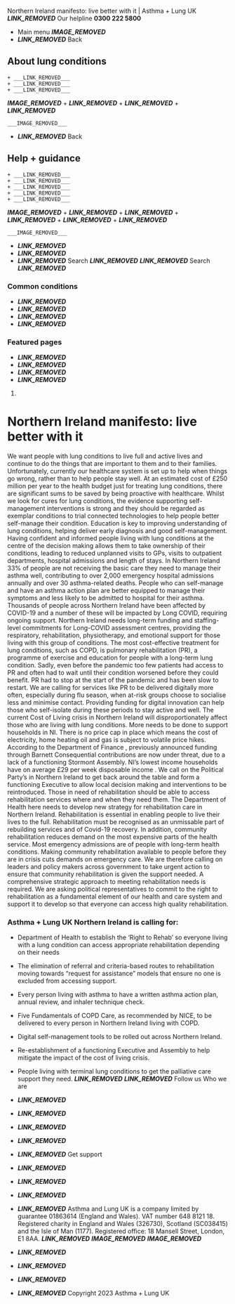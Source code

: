 
Northern Ireland manifesto: live better with it | Asthma + Lung UK
 ___LINK_REMOVED___
 Our helpline **0300 222 5800**
* Main menu
___IMAGE_REMOVED___
* ___LINK_REMOVED___
 Back
 
## About lung conditions
	+ ___LINK_REMOVED___
	+ ___LINK_REMOVED___
	+ ___LINK_REMOVED___
___IMAGE_REMOVED___
	+ ___LINK_REMOVED___
	+ ___LINK_REMOVED___
	+ ___LINK_REMOVED___
	
	
	___IMAGE_REMOVED___
* ___LINK_REMOVED___
 Back
 
## Help + guidance
	+ ___LINK_REMOVED___
	+ ___LINK_REMOVED___
	+ ___LINK_REMOVED___
	+ ___LINK_REMOVED___
	+ ___LINK_REMOVED___
___IMAGE_REMOVED___
	+ ___LINK_REMOVED___
	+ ___LINK_REMOVED___
	+ ___LINK_REMOVED___
	+ ___LINK_REMOVED___
	+ ___LINK_REMOVED___
	
	
	___IMAGE_REMOVED___
* ___LINK_REMOVED___
* ___LINK_REMOVED___
* ___LINK_REMOVED___
Search
___LINK_REMOVED___ 
 ___LINK_REMOVED___
Search
___LINK_REMOVED___
### Common conditions
* ___LINK_REMOVED___
* ___LINK_REMOVED___
* ___LINK_REMOVED___
* ___LINK_REMOVED___
### Featured pages
* ___LINK_REMOVED___
* ___LINK_REMOVED___
* ___LINK_REMOVED___
* ___LINK_REMOVED___
1. 
# Northern Ireland manifesto: live better with it
We want people with lung conditions to live full and active lives and continue to do the things that are important to them and to their families.
Unfortunately, currently our healthcare system is set up to help when things go wrong, rather than to help people stay well. At an estimated cost of £250 million per year to the health budget just for treating lung conditions, there are significant sums to be saved by being proactive with healthcare. Whilst we look for cures for lung conditions, the evidence supporting self-management interventions is strong and they should be regarded as exemplar conditions to trial connected technologies to help people better self-manage their condition.
Education is key to improving understanding of lung conditions, helping deliver early diagnosis and good self-management. Having confident and informed people living with lung conditions at the centre of the decision making allows them to take ownership of their conditions, leading to reduced unplanned visits to GPs, visits to outpatient departments, hospital admissions and length of stays.
In Northern Ireland 33% of people are not receiving the basic care they need to manage their asthma well, contributing to over 2,000 emergency hospital admissions annually and over 30 asthma-related deaths. People who can self-manage and have an asthma action plan are better equipped to manage their symptoms and less likely to be admitted to hospital for their asthma.
Thousands of people across Northern Ireland have been affected by COVID-19 and a number of these will be impacted by Long COVID, requiring ongoing support. Northern Ireland needs long-term funding and staffing-level commitments for Long-COVID assessment centres, providing the respiratory, rehabilitation, physiotherapy, and emotional support for those living with this group of conditions.
The most cost-effective treatment for lung conditions, such as COPD, is pulmonary rehabilitation (PR), a programme of exercise and education for people with a long-term lung condition. Sadly, even before the pandemic too few patients had access to PR and often had to wait until their condition worsened before they could benefit. PR had to stop at the start of the pandemic and has been slow to restart.
We are calling for services like PR to be delivered digitally more often, especially during flu season, when at-risk groups choose to socialise less and minimise contact. Providing funding for digital innovation can help those who self-isolate during these periods to stay active and well.
The current Cost of Living crisis in Northern Ireland will disproportionately affect those who are living with lung conditions. More needs to be done to support households in NI. There is no price cap in place which means the cost of electricity, home heating oil and gas is subject to volatile price hikes. According to the Department of Finance , previously announced funding through Barnett Consequential contributions are now under threat, due to a lack of a functioning Stormont Assembly. NI’s lowest income households have on average £29 per week disposable income . We call on the Political Party’s in Northern Ireland to get back around the table and form a functioning Executive to allow local decision making and interventions to be reintroduced.
Those in need of rehabilitation should be able to access rehabilitation services where and when they need them. The Department of Health here needs to develop new strategy for rehabilitation care in Northern Ireland. Rehabilitation is essential in enabling people to live their lives to the full. Rehabilitation must be recognised as an unmissable part of rebuilding services and of Covid-19 recovery.
In addition, community rehabilitation reduces demand on the most expensive parts of the health service. Most emergency admissions are of people with long-term health conditions. Making community rehabilitation available to people before they are in crisis cuts demands on emergency care.
We are therefore calling on leaders and policy makers across government to take urgent action to ensure that community rehabilitation is given the support needed. A comprehensive strategic approach to meeting rehabilitation needs is required. We are asking political representatives to commit to the right to rehabilitation as a fundamental element of our health and care system and support it to develop so that everyone can access high quality rehabilitation.
### Asthma + Lung UK Northern Ireland is calling for:
* Department of Health to establish the ‘Right to Rehab’ so everyone living with a lung condition can access appropriate rehabilitation depending on their needs
* The elimination of referral and criteria-based routes to rehabilitation moving towards “request for assistance” models that ensure no one is excluded from accessing support.
* Every person living with asthma to have a written asthma action plan, annual review, and inhaler technique check.
* Five Fundamentals of COPD Care, as recommended by NICE, to be delivered to every person in Northern Ireland living with COPD.
* Digital self-management tools to be rolled out across Northern Ireland.
* Re-establishment of a functioning Executive and Assembly to help mitigate the impact of the cost of living crisis.
* People living with terminal lung conditions to get the palliative care support they need.
___LINK_REMOVED___
 ___LINK_REMOVED___
Follow us
 Who we are
 
* ___LINK_REMOVED___
* ___LINK_REMOVED___
* ___LINK_REMOVED___
* ___LINK_REMOVED___
* ___LINK_REMOVED___
 Get support
 
* ___LINK_REMOVED___
* ___LINK_REMOVED___
* ___LINK_REMOVED___
* ___LINK_REMOVED___
Asthma and Lung UK is a company limited by guarantee 01863614 (England and Wales). VAT number 648 8121 18.
Registered charity in England and Wales (326730), Scotland (SC038415) and the Isle of Man (1177). Registered office: 18 Mansell Street, London, E1 8AA.
___LINK_REMOVED___
___IMAGE_REMOVED___
___IMAGE_REMOVED___
* ___LINK_REMOVED___
* ___LINK_REMOVED___
* ___LINK_REMOVED___
* ___LINK_REMOVED___
 Copyright 2023 Asthma + Lung UK
 
